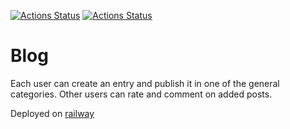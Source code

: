 [![Actions Status](https://github.com/maddbuzz/rails-project-64/actions/workflows/CI.yml/badge.svg)](https://github.com/maddbuzz/rails-project-64/actions/workflows/CI.yml)
[![Actions Status](https://github.com/maddbuzz/rails-project-64/workflows/hexlet-check/badge.svg)](https://github.com/maddbuzz/rails-project-64/actions)

# Blog

Each user can create an entry and publish it in one of the general categories. Other users can rate and comment on added posts.

Deployed on [railway](https://maddbuzz-blog-production.up.railway.app/)
